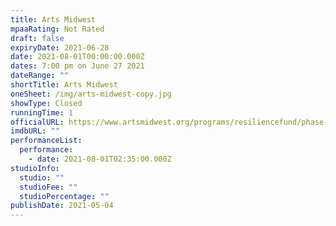 ```yaml
---
title: Arts Midwest
mpaaRating: Not Rated
draft: false
expiryDate: 2021-06-28
date: 2021-08-01T00:00:00.000Z
dates: 7:00 pm on June 27 2021
dateRange: ""
shortTitle: Arts Midwest
oneSheet: /img/arts-midwest-copy.jpg
showType: Closed
runningTime: 1
officialURL: https://www.artsmidwest.org/programs/resiliencefund/phase-2-recipients
imdbURL: ""
performanceList:
  performance:
    - date: 2021-08-01T02:35:00.000Z
studioInfo:
  studio: ""
  studioFee: ""
  studioPercentage: ""
publishDate: 2021-05-04
---
```

